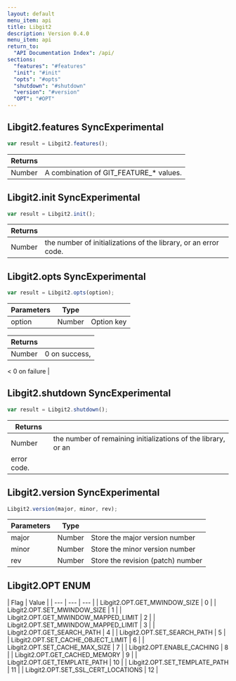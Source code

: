 ```yaml
---
layout: default
menu_item: api
title: Libgit2
description: Version 0.4.0
menu_item: api
return_to:
  "API Documentation Index": /api/
sections:
  "features": "#features"
  "init": "#init"
  "opts": "#opts"
  "shutdown": "#shutdown"
  "version": "#version"
  "OPT": "#OPT"
---
```


## <a name="features"></a><span>Libgit2.</span>features <span class="tags"><span class="sync">Sync</span><span class="experimental">Experimental</span></span>

```js
var result = Libgit2.features();
```

| Returns |  |
| --- | --- |
| Number |  A combination of GIT_FEATURE_* values. |

## <a name="init"></a><span>Libgit2.</span>init <span class="tags"><span class="sync">Sync</span><span class="experimental">Experimental</span></span>

```js
var result = Libgit2.init();
```

| Returns |  |
| --- | --- |
| Number |  the number of initializations of the library, or an error code. |

## <a name="opts"></a><span>Libgit2.</span>opts <span class="tags"><span class="sync">Sync</span><span class="experimental">Experimental</span></span>

```js
var result = Libgit2.opts(option);
```

| Parameters | Type |   |
| --- | --- | --- |
| option | Number | Option key |

| Returns |  |
| --- | --- |
| Number |  0 on success, 
<
0 on failure |

## <a name="shutdown"></a><span>Libgit2.</span>shutdown <span class="tags"><span class="sync">Sync</span><span class="experimental">Experimental</span></span>

```js
var result = Libgit2.shutdown();
```

| Returns |  |
| --- | --- |
| Number |  the number of remaining initializations of the library, or an
 error code. |

## <a name="version"></a><span>Libgit2.</span>version <span class="tags"><span class="sync">Sync</span><span class="experimental">Experimental</span></span>

```js
Libgit2.version(major, minor, rev);
```

| Parameters | Type |   |
| --- | --- | --- |
| major | Number | Store the major version number |
| minor | Number | Store the minor version number |
| rev | Number | Store the revision (patch) number |

## <a name="OPT"></a><span>Libgit2.</span>OPT <span class="tags"><span class="enum">ENUM</span></span>

| Flag | Value |
| --- | --- | --- |
| <span>Libgit2.OPT.</span>GET_MWINDOW_SIZE | 0 |
| <span>Libgit2.OPT.</span>SET_MWINDOW_SIZE | 1 |
| <span>Libgit2.OPT.</span>GET_MWINDOW_MAPPED_LIMIT | 2 |
| <span>Libgit2.OPT.</span>SET_MWINDOW_MAPPED_LIMIT | 3 |
| <span>Libgit2.OPT.</span>GET_SEARCH_PATH | 4 |
| <span>Libgit2.OPT.</span>SET_SEARCH_PATH | 5 |
| <span>Libgit2.OPT.</span>SET_CACHE_OBJECT_LIMIT | 6 |
| <span>Libgit2.OPT.</span>SET_CACHE_MAX_SIZE | 7 |
| <span>Libgit2.OPT.</span>ENABLE_CACHING | 8 |
| <span>Libgit2.OPT.</span>GET_CACHED_MEMORY | 9 |
| <span>Libgit2.OPT.</span>GET_TEMPLATE_PATH | 10 |
| <span>Libgit2.OPT.</span>SET_TEMPLATE_PATH | 11 |
| <span>Libgit2.OPT.</span>SET_SSL_CERT_LOCATIONS | 12 |

